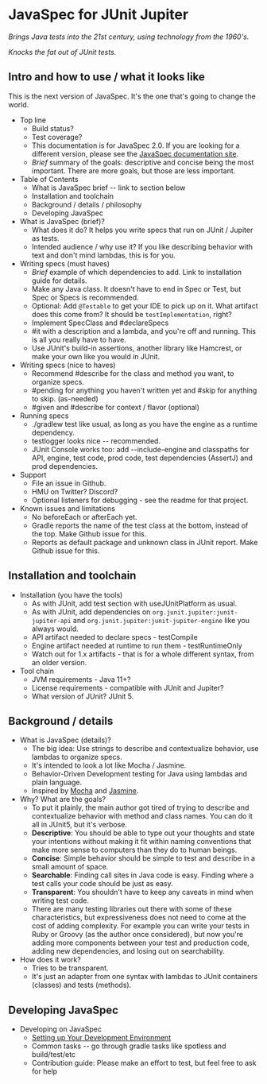 # JavaSpec for JUnit Jupiter

_Brings Java tests into the 21st century, using technology from the 1960's._

_Knocks the fat out of JUnit tests._


## Intro and how to use / what it looks like

This is the next version of JavaSpec.  It's the one that's going to change the
world.

* Top line
  * Build status?
  * Test coverage?
  * This documentation is for JavaSpec 2.0.  If you are looking for a different
    version, please see the [JavaSpec documentation site](http://javaspec.info).
  * _Brief_ summary of the goals: descriptive and concise being the most
    important.  There are more goals, but those are less important.
* Table of Contents
  * What is JavaSpec brief -- link to section below
  * Installation and toolchain
  * Background / details / philosophy
  * Developing JavaSpec
* What is JavaSpec (brief)?
  * What does it do?  It helps you write specs that run on JUnit / Jupiter as
    tests.
  * Intended audience / why use it?  If you like describing behavior with text
    and don't mind lambdas, this is for you.
* Writing specs (must haves)
  * _Brief_ example of which dependencies to add.  Link to installation guide
    for details.
  * Make any Java class.  It doesn't have to end in Spec or Test, but Spec or
    Specs is recommended.
  * Optional: Add `@Testable` to get your IDE to pick up on it.  What artifact
    does this come from?  It should be `testImplementation`, right?
  * Implement SpecClass and #declareSpecs
  * #it with a description and a lambda, and you're off and running.  This is
    all you really have to have.
  * Use JUnit's build-in assertions, another library like Hamcrest, or make your
    own like you would in JUnit.
* Writing specs (nice to haves)
  * Recommend #describe for the class and method you want, to organize specs.
  * #pending for anything you haven't written yet and #skip for anything to
    skip. (as-needed)
  * #given and #describe for context / flavor (optional)
* Running specs
  * ./gradlew test like usual, as long as you have the engine as a runtime
    dependency.
  * testlogger looks nice -- recommended.
  * JUnit Console works too: add --include-engine and classpaths for API,
    engine, test code, prod code, test dependencies (AssertJ) and prod
    dependencies.
* Support
  * File an issue in Github.
  * HMU on Twitter?  Discord?
  * Optional listeners for debugging - see the readme for that project.
* Known issues and limitations
  * No beforeEach or afterEach yet.
  * Gradle reports the name of the test class at the bottom, instead of the top.
    Make Github issue for this.
  * Reports as default package and unknown class in JUnit report.  Make Github
    issue for this.


## Installation and toolchain

* Installation (you have the tools)
  * As with JUnit, add test section with useJUnitPlatform as usual.
  * As with JUnit, add dependencies on `org.junit.jupiter:junit-jupiter-api` and
    `org.junit.jupiter:junit-jupiter-engine` like you always would.
  * API artifact needed to declare specs - testCompile
  * Engine artifact needed at runtime to run them - testRuntimeOnly
  * Watch out for 1.x artifacts - that is for a whole different syntax, from an
    older version.
* Tool chain
  * JVM requirements - Java 11+?
  * License requirements - compatible with JUnit and Jupiter?
  * What version of JUnit?  JUnit 5.


## Background / details

* What is JavaSpec (details)?
  * The big idea: Use strings to describe and contextualize behavior, use
    lambdas to organize specs.
  * It's intended to look a lot like Mocha / Jasmine.
  * Behavior-Driven Development testing for Java using lambdas and plain
    language.
  * Inspired by [Mocha](https://mochajs.org) and
    [Jasmine](https://jasmine.github.io).
* Why?  What are the goals?
  * To put it plainly, the main author got tired of trying to describe and
    contextualize behavior with method and class names. You can do it all in
    JUnit5, but it's verbose.
  * **Descriptive**: You should be able to type out your thoughts and state your
    intentions without making it fit within naming conventions that make more
    sense to computers than they do to human beings.
  * **Concise**: Simple behavior should be simple to test and describe in a
    small amount of space.
  * **Searchable**: Finding call sites in Java code is easy.  Finding where a
    test calls your code should be just as easy.
  * **Transparent**: You shouldn't have to keep any caveats in mind when writing
    test code.
  * There are many testing libraries out there with some of these
    characteristics, but expressiveness does not need to come at the cost of
    adding complexity.  For example you can write your tests in Ruby or Groovy
    (as the author once considered), but now you're adding more components
    between your test and production code, adding new dependencies, and losing
    out on searchability.
* How does it work?
  * Tries to be transparent.
  * It's just an adapter from one syntax with lambdas to JUnit containers
    (classes) and tests (methods).


## Developing JavaSpec

* Developing on JavaSpec
  * [Setting up Your Development Environment](./doc/development-environment.md)
  * Common tasks -- go through gradle tasks like spotless and build/test/etc
  * Contribution guide: Please make an effort to test, but feel free to ask for
    help
